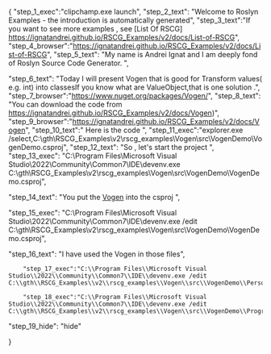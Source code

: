{
    "step_1_exec":"clipchamp.exe launch",
    "step_2_text": "Welcome to Roslyn Examples - the introduction is automatically generated",
    "step_3_text":"If you want to see more examples , see  [List Of RSCG] https://ignatandrei.github.io/RSCG_Examples/v2/docs/List-of-RSCG",
    "step_4_browser":"https://ignatandrei.github.io/RSCG_Examples/v2/docs/List-of-RSCG",
    "step_5_text": "My name is Andrei Ignat and I am deeply fond of Roslyn Source Code Generator. ",

"step_6_text": "Today I will present Vogen  that is good for Transform values( e.g. int) into classesIf you know what are ValueObject,that is one solution .",
"step_7_browser":"https://www.nuget.org/packages/Vogen/",
"step_8_text": "You can download the code from https://ignatandrei.github.io/RSCG_Examples/v2/docs/Vogen)",
"step_9_browser":"https://ignatandrei.github.io/RSCG_Examples/v2/docs/Vogen",
"step_10_text":" Here is the code ",
"step_11_exec":"explorer.exe /select,C:\\gth\\RSCG_Examples\\v2\\rscg_examples\\Vogen\\src\\VogenDemo\\VogenDemo.csproj",
"step_12_text": "So , let's start the project ",
"step_13_exec": "C:\\Program Files\\Microsoft Visual Studio\\2022\\Community\\Common7\\IDE\\devenv.exe C:\\gth\\RSCG_Examples\\v2\\rscg_examples\\Vogen\\src\\VogenDemo\\VogenDemo.csproj",

"step_14_text": "You put the  [Vogen](https://www.nuget.org/packages/Vogen/) into the csproj ",

"step_15_exec": "C:\\Program Files\\Microsoft Visual Studio\\2022\\Community\\Common7\\IDE\\devenv.exe /edit C:\\gth\\RSCG_Examples\\v2\\rscg_examples\\Vogen\\src\\VogenDemo\\VogenDemo.csproj",

"step_16_text": "I have used the Vogen in those files",


        "step_17_exec":"C:\\Program Files\\Microsoft Visual Studio\\2022\\Community\\Common7\\IDE\\devenv.exe /edit C:\\gth\\RSCG_Examples\\v2\\rscg_examples\\Vogen\\src\\VogenDemo\\PersonId.cs",
    
        "step_18_exec":"C:\\Program Files\\Microsoft Visual Studio\\2022\\Community\\Common7\\IDE\\devenv.exe /edit C:\\gth\\RSCG_Examples\\v2\\rscg_examples\\Vogen\\src\\VogenDemo\\Program.cs",
    
"step_19_hide": "hide"


}